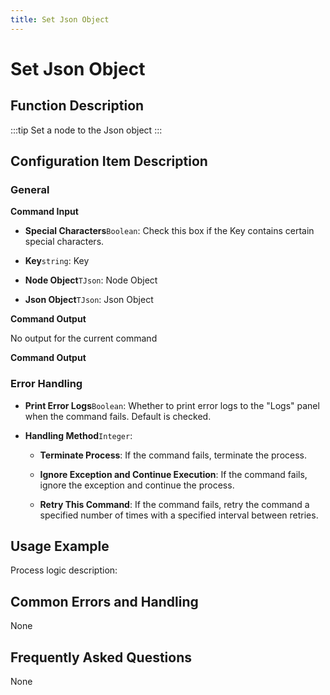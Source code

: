 ```yaml
---
title: Set Json Object
---
```


# Set Json Object

## Function Description

:::tip 
Set a node to the Json object
:::

## Configuration Item Description

### General

**Command Input**

- **Special Characters**`Boolean`: Check this box if the Key contains certain special characters.

- **Key**`string`: Key

- **Node Object**`TJson`: Node Object

- **Json Object**`TJson`: Json Object


**Command Output**

No output for the current command


**Command Output**

### Error Handling

- **Print Error Logs**`Boolean`: Whether to print error logs to the "Logs" panel when the command fails. Default is checked. 

- **Handling Method**`Integer`:

    - **Terminate Process**: If the command fails, terminate the process.

    - **Ignore Exception and Continue Execution**: If the command fails, ignore the exception and continue the process.

    - **Retry This Command**: If the command fails, retry the command a specified number of times with a specified interval between retries.

## Usage Example

Process logic description:

## Common Errors and Handling

None

## Frequently Asked Questions

None


